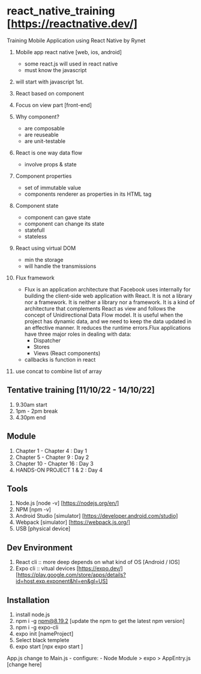 # react_native_training [https://reactnative.dev/]
Training Mobile Application using React Native by Rynet

1.  Mobile app react native [web, ios, android]
	-   some react.js will used in react native
	-   must know the javascript
2.  will start with javascript 1st.
3.  React based on component
4.  Focus on view part [front-end]
5.  Why component?
    -   are composable
    -   are reuseable
    -   are unit-testable
6.  React is one way data flow
    -   involve props & state
7.  Component properties
    -   set of immutable value
    -   components renderer as properties in its HTML tag
8.  Component state
    -   component can gave state
    -   component can change its state
    -   statefull
    -   stateless
9.  React using virtual DOM
    -   min the storage
    -   will handle the transmissions 
10. Flux framework
    -   Flux is an application architecture that Facebook uses internally for building the client-side web application with React. It is not a library nor a framework. It is neither a library nor a framework. It is a kind of architecture that complements React as view and follows the concept of Unidirectional Data Flow model. It is useful when the project has dynamic data, and we need to keep the data updated in an effective manner. It reduces the runtime errors.Flux applications have three major roles in dealing with data:
        -   Dispatcher
        -   Stores
        -   Views (React components)
    - callbacks is function in react

11. use concat to combine list of array

## Tentative training [11/10/22 - 14/10/22]
1.  9.30am start
2.  1pm - 2pm break
3.  4.30pm end

## Module
1.  Chapter 1 - Chapter 4   :   Day 1
2.  Chapter 5 - Chapter 9   :   Day 2
3.  Chapter 10 - Chapter 16 :   Day 3
4.  HANDS-ON PROJECT 1 & 2  :   Day 4

## Tools
1.  Node.js [node -v] [https://nodejs.org/en/]
2.  NPM [npm -v]
3.  Android Studio [simulator] [https://developer.android.com/studio]
4.  Webpack [simulator] [https://webpack.js.org/]
5.  USB [physical device]

## Dev Environment
1.  React cli :: more deep depends on what kind of OS [Android / IOS]
2.  Expo cli :: vitual devices [https://expo.dev/] [https://play.google.com/store/apps/details?id=host.exp.exponent&hl=en&gl=US]

## Installation
1.  install node.js
2.  npm i -g npm@8.19.2 [update the npm to get the latest npm version]
3.  npm i -g expo-cli
4.  expo init [nameProject]
5.  Select black templete
6.  expo start [npx expo start ]

App.js change to Main.js
    -   configure:
        -   Node Module > expo > AppEntry.js [change here]

